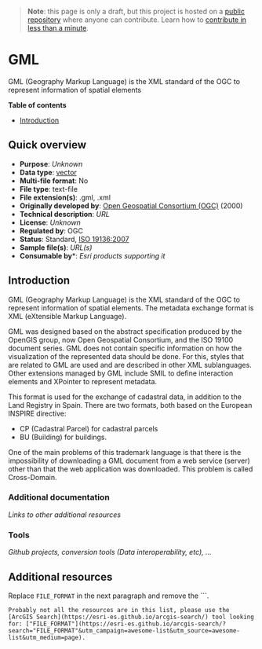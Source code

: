 > **Note**: this page is only a draft, but this project is hosted on a [public repository](https://github.com/hhkaos/awesome-arcgis) where anyone can contribute. Learn how to [contribute in less than a minute](https://github.com/hhkaos/awesome-arcgis/blob/master/CONTRIBUTING.md#contributions).

# GML

GML (Geography Markup Language) is the XML standard of the OGC to represent information of spatial elements

<!-- START doctoc generated TOC please keep comment here to allow auto update -->
<!-- DON'T EDIT THIS SECTION, INSTEAD RE-RUN doctoc TO UPDATE -->
**Table of contents**

- [Introduction](#introduction)

<!-- END doctoc generated TOC please keep comment here to allow auto update -->

## Quick overview

* **Purpose**: *Unknown*
* **Data type**: [vector](../../../data-types/vector/README.md)
* **Multi-file format**: No
* **File type**: text-file
* **File extension(s)**: .gml, .xml
* **Originally developed by**: 	[Open Geospatial Consortium (OGC)](https://en.wikipedia.org/wiki/Open_Geospatial_Consortium) (2000)
* **Technical description**: *URL*
* **License**: *Unknown*
* **Regulated by**: OGC
* **Status**: Standard, [ISO 19136:2007](http://www.iso.org/iso/iso_catalogue/catalogue_tc/catalogue_detail.htm?csnumber=32554)
* **Sample file(s)**: *URL(s)*
* **Consumable by***: *Esri products supporting it*

## Introduction

GML (Geography Markup Language) is the XML standard of the OGC to represent information of spatial elements. The metadata exchange format is XML (eXtensible Markup Language).

GML was designed based on the abstract specification produced by the OpenGIS group, now Open Geospatial Consortium, and the ISO 19100 document series. GML does not contain specific information on how the visualization of the represented data should be done. For this, styles that are related to GML are used and are described in other XML sublanguages. Other extensions managed by GML include SMIL to define interaction elements and XPointer to represent metadata.

This format is used for the exchange of cadastral data, in addition to the Land Registry in Spain.
There are two formats, both based on the European INSPIRE directive:
* CP (Cadastral Parcel) for cadastral parcels
* BU (Building) for buildings.

One of the main problems of this trademark language is that there is the impossibility of downloading a GML document from a web service (server) other than that the web application was downloaded. This problem is called Cross-Domain.

### Additional documentation

*Links to other additional resources*

### Tools

*Github projects, conversion tools (Data interoperability, etc), ...*

## Additional resources

Replace `FILE_FORMAT` in the next paragraph and remove the \`\`\`.

```
Probably not all the resources are in this list, please use the [ArcGIS Search](https://esri-es.github.io/arcgis-search/) tool looking for: ["FILE_FORMAT"](https://esri-es.github.io/arcgis-search/?search="FILE_FORMAT"&utm_campaign=awesome-list&utm_source=awesome-list&utm_medium=page).
```
